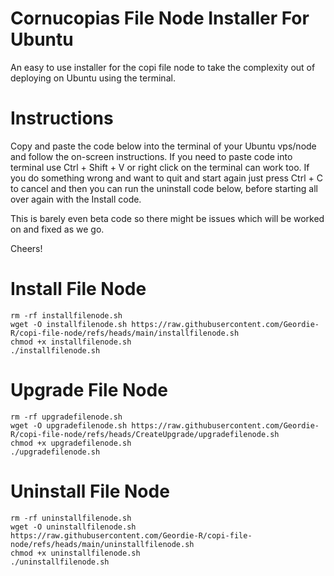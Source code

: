 # Cornucopias File Node Installer For Ubuntu
An easy to use installer for the copi file node to take the complexity out of deploying on Ubuntu using the terminal.

# Instructions
Copy and paste the code below into the terminal of your Ubuntu vps/node and follow the on-screen instructions.  If you need to paste code into terminal use Ctrl + Shift + V or right click on the terminal can work too.  If you do something wrong and want to quit and start again just press Ctrl + C to cancel and then you can run the uninstall code below, before starting all over again with the Install code.

This is barely even beta code so there might be issues which will be worked on and fixed as we go.

Cheers!

# Install File Node
```
rm -rf installfilenode.sh
wget -O installfilenode.sh https://raw.githubusercontent.com/Geordie-R/copi-file-node/refs/heads/main/installfilenode.sh
chmod +x installfilenode.sh
./installfilenode.sh
```

# Upgrade File Node
```
rm -rf upgradefilenode.sh
wget -O upgradefilenode.sh https://raw.githubusercontent.com/Geordie-R/copi-file-node/refs/heads/CreateUpgrade/upgradefilenode.sh
chmod +x upgradefilenode.sh
./upgradefilenode.sh
```


# Uninstall File Node
```
rm -rf uninstallfilenode.sh
wget -O uninstallfilenode.sh https://raw.githubusercontent.com/Geordie-R/copi-file-node/refs/heads/main/uninstallfilenode.sh
chmod +x uninstallfilenode.sh
./uninstallfilenode.sh
```
